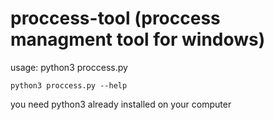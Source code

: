 # proccess-tool (proccess managment tool for windows)

usage:
    python3 proccess.py 


    python3 proccess.py --help
    
    
you need python3 already installed on your computer

